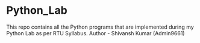# Python_Lab
This repo contains all the Python programs that are implemented during my Python Lab as per RTU Syllabus.
Author - Shivansh Kumar (Admin9661)
